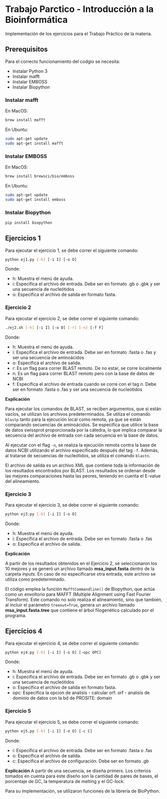 # Trabajo Parctico - Introducción a la Bioinformática

Implementación de los ejercicios para el Trabajo Práctico de la materia. 

## Prerequisitos
Para el correcto funcionamiento del codgio se necesita:
- Instalar Python 3
- Instalar mafft
- Instalar EMBOSS
- Instalar Biopython

### Instalar mafft

En MacOS:

```bash
brew install mafft
```

En Ubuntu:

```bash
sudo apt-get update
sudo apt-get install mafft
```

### Instalar EMBOSS

En MacOS:

```bash
brew install brewsci/bio/emboss
```

En Ubuntu:

```bash
sudo apt-get update
sudo apt-get install emboss
```

### Instalar Biopython

```bash
pip install biopython
```

## Ejercicios 1
Para ejecutar el ejercicio 1, se debe correr el siguiente comando:

```bash
python ej1.py [-h] [-i I] [-o O]
```

Donde:
- h: Muestra el menú de ayuda.
- i: Especifica el archivo de entrada. Debe ser en formato .gb o .gbk y ser una secuencia de nucleótidos
- o: Especifica el archivo de salida en formato fasta.

### Ejercicio 2

Para ejecutar el ejercicio 2, se debe correr el siguiente comando:

```bash
./ej2.sh [-h] [-i I] [-o O] [-r] [-n] [-f F]
```

Donde:
- h: Muestra el menú de ayuda.
- i: Especifica el archivo de entrada. Debe ser en formato .fasta o .fas y ser una secuencia de aminoácidos
- o: Especifica el archivo de salida.
- r: Es un flag para correr BLAST remoto. De no estar, se corre localmente
- n: Es un flag para correr BLAST remoto pero con la base de datos de NCBI
- f: Especifica el archivo de entrada cuando se corre con el tag *n*. Debe ser en formato .fasta o .fas y ser una secuencia de nucleótidos

**Explicación**

Para ejecutar los comandos de BLAST, se reciben argumentos, que si están vacíos, se utilizan los archivos predeterminados. Se utiliza el comando ``blastp`` tanto para la ejecución local como remota, ya que se están comparando secuencias de aminoácidos. Se especifica que utilice la base de datos swissprot proporcionada por la cátedra, lo que implica comparar la secuencia del archivo de entrada con cada secuencia en la base de datos.

Al ejecutar con el flag ``-n``, se realiza la ejecución remota contra la base de datos NCBI utilizando el archivo especificado después del tag ``-f``. Además, al tratarse de secuencias de nucleótidos, se utiliza el comando ``blastn``.

El archivo de salida es un archivo XML que contiene toda la información de los resultados encontrados por BLAST. Los resultados se ordenan desde las mejores comparaciones hasta las peores, teniendo en cuenta el E-value del alineamiento. 


### Ejercicio 3

Para ejecutar el ejercicio 3, se debe correr el siguiente comando:

```bash
python ej3.py [-h] [-i I] [-o O]
```

Donde:
- h: Muestra el menú de ayuda.
- i: Especifica el archivo de entrada. Debe ser en formato .fasta o .fas
- o: Especifica el archivo de salida.

**Explicación**

A partir de los resultados obtenidos en el Ejercicio 2, se seleccionaron los 10 mejores y se generó un archivo llamado **msa_input.fasta** dentro de la carpeta *inputs*. En caso de no especificarse otra entrada, este archivo se utiliza como predeterminado.

El código emplea la función ``MafftCommandline()`` de Biopython, que actúa como un envoltorio para MAFFT (Multiple Alignment using Fast Fourier Transform). Este comando no solo realiza el alineamiento, sino que también, al incluir el parámetro ``treeout=True``, genera un archivo llamado **msa_input.fasta.tree** que contiene el árbol filogenético calculado por el programa. 

## Ejercicios 4
Para ejecutar el ejercicio 4, se debe correr el siguiente comando:

```bash
python ej4.py [-h] [-i I] [-o O] [-opc OPC]
```

Donde:
- h: Muestra el menú de ayuda.
- i: Especifica el archivo de entrada. Debe ser en formato .gb o .gbk y ser una secuencia de nucleótidos
- o: Especifica el archivo de salida en formato fasta.
- opc: Especifica la opcion de analisis - calcular orf: orf - analisis de dominio de datos con la bd de PROSITE: domain 

### Ejercicio 5

Para ejecutar el ejercicio 5, se debe correr el siguiente comando:

```bash
python ej5.py [-h] [-i I] [-o O] [-c C]
```

Donde:
- i: Especifica el archivo de entrada. Debe ser en formato .fasta o .fas
- o: Especifica el archivo de salida.
- c: Especifica el archivo de configuración. Debe ser en formato .gb

**Explicación**
A partir de una secuencia, se diseña primers. Los criterios tomados en cuenta para este diseño son la cantidad de pares de bases, el porcentaje de GC, la temperatura de melting y el GC-lock.

Para su implementación, se utilizaron funciones de la librería de BioPython.
